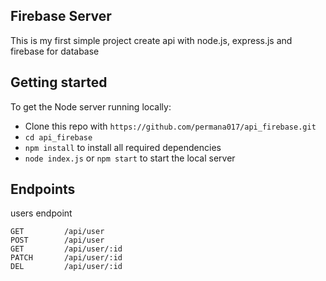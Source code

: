 ## Firebase Server

This is my first simple project create api with node.js, express.js and firebase for database

## Getting started

To get the Node server running locally:

* Clone this repo with `https://github.com/permana017/api_firebase.git`
* `cd api_firebase`
* `npm install` to install all required dependencies
* `node index.js` or `npm start` to start the local server

    
## Endpoints

users endpoint

    GET         /api/user
    POST        /api/user
    GET         /api/user/:id
    PATCH       /api/user/:id
    DEL         /api/user/:id
    
 
 


 
